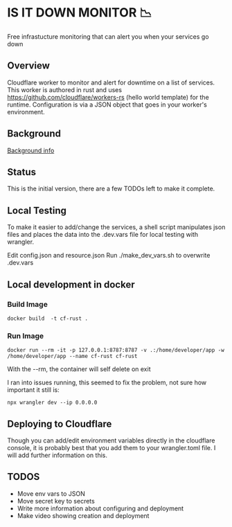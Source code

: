 # IS IT DOWN MONITOR 📉
Free infrastucture monitoring that can alert you when your services go down

## Overview
Cloudflare worker to monitor and alert for downtime on a list of services.  This worker is authored in rust and uses https://github.com/cloudflare/workers-rs (hello world template) for the runtime.  Configuration is via a JSON object that goes in your worker's environment.

## Background
[Background info](https://www.simulakrum.com/monitoring-services-with-cloudflare-and-rust.html)

## Status
This is the initial version, there are a few TODOs left to make it complete.

## Local Testing
To make it easier to add/change the services, a shell script manipulates json files and places the data into the .dev.vars file for local testing with wrangler.

Edit config.json and resource.json
Run ./make_dev_vars.sh to overwrite .dev.vars


## Local development in docker

### Build Image
```
docker build  -t cf-rust .
```
### Run Image
```
docker run --rm -it -p 127.0.0.1:8787:8787 -v .:/home/developer/app -w /home/developer/app --name cf-rust cf-rust
```
With the --rm, the container will self delete on exit

I ran into issues running, this seemed to fix the problem, not sure how important it still is:
```
npx wrangler dev --ip 0.0.0.0
```
## Deploying to Cloudflare
Though you can add/edit environment variables directly in the cloudflare console, it is probably best that you add them to your wrangler.toml file.  I will add further information on this.

## TODOS
* Move env vars to JSON
* Move secret key to secrets
* Write more information about configuring and deployment
* Make video showing creation and deployment
